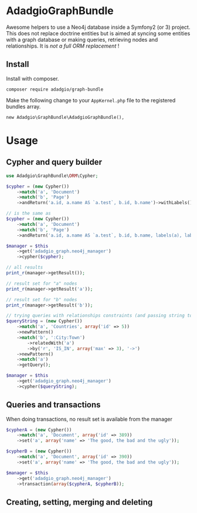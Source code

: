 AdadgioGraphBundle
====

Awesome helpers to use a Neo4j database inside a Symfony2 (or 3) project. This does not replace doctrine entities but is aimed at syncing some entities
with a graph database or making queries, retrieving nodes and relationships. It is *not a full ORM replacement* !

## Install

Install with composer.

`composer require adadgio/graph-bundle`

Make the following change to your `AppKernel.php` file to the registered bundles array.

```
new Adadgio\GraphBundle\AdadgioGraphBundle(),
```

# Usage

## Cypher and query builder

```php
use Adadgio\GraphBundle\ORM\Cypher;

$cypher = (new Cypher())
    ->match('a', 'Document')
    ->match('b', 'Page')
    ->andReturn('a.id, a.name AS `a.test`, b.id, b.name')->withLabels()->withId();

// is the same as
$cypher = (new Cypher())
    ->match('a', 'Document')
    ->match('b', 'Page')
    ->andReturn('a.id, a.name AS `a.test`, b.id, b.name, labels(a), labels(b), id(a), id(b)');

$manager = $this
    ->get('adadgio_graph.neo4j_manager')
    ->cypher($cypher);

// all results
print_r(manager->getResult());

// result set for "a" nodes
print_r(manager->getResult('a'));

// result set for "b" nodes
print_r(manager->getResult('b'));

// trying queries with relationships constraints (and passing string to manager instead of object)
$queryString = (new Cypher())
    ->match('a', 'Countries', array('id' => 5))
    ->newPattern()
    ->match('b', ':City:Town')
        ->relatedWith('a')
        ->by('r', 'IS_IN', array('max' => 3), '->')
    ->newPattern()
    ->match('a')
    ->getQuery();

$manager = $this
    ->get('adadgio_graph.neo4j_manager')
    ->cypher($queryString);

```

## Queries and transactions

When doing transactions, no result set is available from the manager

```php
$cypherA = (new Cypher())
    ->match('a', 'Document', array('id' => 389))
    ->set('a', array('name' => 'The good, the bad and the ugly'));

$cypherB = (new Cypher())
    ->match('a', 'Document', array('id' => 390))
    ->set('a', array('name' => 'The good, the bad and the ugly'));

$manager = $this
    ->get('adadgio_graph.neo4j_manager')
    ->transaction(array($cypherA, $cypherB));
```

## Creating, setting, merging and deleting
